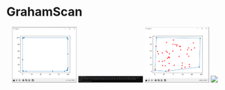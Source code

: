 # GrahamScan
<p align="center">
  <img src="https://github.com/Kepeczsz/GrahamScan/blob/main/5000pkt.png" width="150">
  <img src="https://github.com/Kepeczsz/GrahamScan/blob/main/Co_5000pkt.PNG" width="150">
  <img src="https://github.com/Kepeczsz/GrahamScan/blob/main/50pkt.png" width="150" >
  <img src="hhttps://github.com/Kepeczsz/GrahamScan/blob/main/Co_50pkt.PNG" width="150">
</p>
